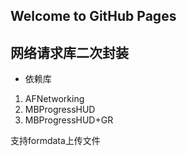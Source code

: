 
## Welcome to GitHub Pages



## 网络请求库二次封装

- 依赖库

1. AFNetworking
2. MBProgressHUD
3. MBProgressHUD+GR

支持formdata上传文件

